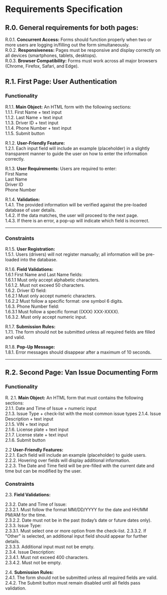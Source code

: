 # Requirements Specification

## R.0.   General requirements for both pages:   
R.0.1. **Concurrent Access:**  Forms should function properly when two or more users are logging in/filling out the form simultaneously.  
R.0.2. **Responsiveness:** Pages must be responsive and display correctly on all devices (smartphones, tablets, desktops).  
R.0.3. **Browser Compatibility:**  Forms must work across all major browsers (Chrome, Firefox, Safari, and Edge).  

## R.1. First Page: User Authentication  

### Functionality
R.1.1. **Main Object:** An HTML form with the following sections:  
        1.1.1. First Name + text input   
        1.1.2. Last Name   + text input  
        1.1.3. Driver ID + text input  
        1.1.4. Phone Number + text input  
        1.1.5. Submit button  

R.1.2. **User-Friendly Feature:**  
    1.2.1. Each input field will include an example (placeholder) in a slightly transparent manner to guide the user on how to enter the information correctly.  

R.1.3. **User Requirements:**  Users are required to enter:   
      First Name    
      Last Name  
      Driver ID  
      Phone Number  

R.1.4. **Validation:**     
   1.4.1. The provided information will be verified against the pre-loaded database of user details.  
   1.4.2. If the data matches, the user will proceed to the next page.  
   1.4.3. If there is an error, a pop-up will indicate which field is incorrect.  


---


### Constraints

R.1.5. **User Registration:**    
    1.5.1. Users (drivers) will not register manually; all information will be pre-loaded into the database.  

R.1.6. **Field Validations:**  
      1.6.1 First Name and Last Name fields:   
      1.6.1.1 Must only accept alphabetic characters.  
      1.6.1.2. Must not exceed 50 characters.  
      1.6.2. Driver ID field:        
      1.6.2.1 Must only accept numeric characters.  
      1.6.2.2 Must follow a specific format: one symbol 6 digits.  
      1.6.3. Phone Number field:       
      1.6.3.1 Must follow a specific format ((XXX) XXX-XXXX).  
      1.6.3.2. Must only accept numeric input.  

R.1.7. **Submission Rules:**  
    1.7.1. The form should not be submitted unless all required fields are filled and valid.  

R.1.8. **Pop-Up Message:**  
    1.8.1. Error messages should disappear after a maximum of 10 seconds.  

---

## R.2. Second Page: Van Issue Documenting Form

### Functionality

R. 2.1. **Main Object:** An HTML form that must contains the following sections:  
      2.1.1. Date and Time of Issue + numeric input  
      2.1.3. Issue Type + check-list with the most common issue types
      2.1.4. Issue Description + text input  
      2.1.5. VIN + text input  
      2.1.6. License plate + text input  
      2.1.7. License state + text input  
      2.1.6. Submit button  

2.2 **User-Friendly Features:**  
   2.2.1. Each field will include an example (placeholder) to guide users.  
   2.2.2. Hovering over fields will display additional information.  
   2.2.3. The Date and Time field will be pre-filled with the current date and time but can be modified by the user.  

### Constraints

2.3. **Field Validations:**  

 2.3.2. Date and Time of Issue:  
      2.3.2.1. Must follow the format MM/DD/YYYY for the date and HH/MM PM/AM for the time.  
      2.3.2.2. Date must not be in the past (today’s date or future dates only).       
2.3.3. Issue Type:  
     2.3.3.1. Must select one or more option from the check-list.
     2.3.3.2. If "Other" is selected, an additional input field should appear for further details.  
     2.3.3.3. Additional input must not be empty.  
2.3.4. Issue Description:  
     2.3.4.1. Must not exceed 400 characters.  
     2.3.4.2. Must not be empty.  

2.4. **Submission Rules:**  
   2.4.1. The form should not be submitted unless all required fields are valid.  
   2.4.2. The Submit button must remain disabled until all fields pass validation.  
